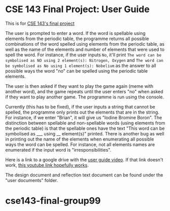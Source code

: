 # CSE 143 Final Project: User Guide

This is for [CSE 143's final project](https://courses.cs.washington.edu/courses/cse143/20au/project/#status-report)

The user is prompted to enter a word. If the word is spellable using elements from the periodic table, the programme returns all possible 
combinations of the word spelled using elements from the periodic table, as well as the name of the elements and number of elements that were 
used to spell the word. For instance, if the user inputs `No`, it'll print `The word can be symbolised as NO using 2 element(s): Nitrogen, Oxygen`
and `The word can be symbolised as No using 1 element(s): Nobelium` as the answer to all possible ways the word "no" can be spelled using the periodic
table elements.

The user is then asked if they want to play the game again (meme with another word), and the game repeats until the user enters "no" when asked 
if they want to play another game. The programme is run using the console.

Currently (this has to be fixed), if the user inputs a string that cannot be spelled, the programme only prints out the elements that are in the string.
For instance, if we enter "Brian", it will give us "Iodine Bromine Boron". The distinction between spellable and non-spellable words (using elements from the
periodic table) is that the spellable ones have the text "This word can be symbolised as ___ using __ element(s)" printed. There is another bug as well
in printing out the name of the elements when enumerating all possible ways the word can be spelled. For instance, not all elements names are enumerated if
the input word is "irresponsibilities".

Here is a link to a google drive with the [user guide video](https://drive.google.com/drive/folders/1ic0f211qd6M4_IvK05jXaGVNphH9q_6w?usp=sharing). If that link doesn't work, [this youtube link hopefully works](https://youtu.be/m2VIvKmVhS4).

The design document and reflection text document can be found under the "user documents" folder.

[//]: <> ( User guide )

[//]: <> (Write a user guide for your project in the form of a file called README.txt or README.md at least several paragraphs in length. Though the structure of your user guide is entirely up to you, it should be clear to the staff how and where, if applicable, to compile, configure, and use your project. It should not be necessary for us to contact you with questions regarding your project after its submission. Hold our hand with this documentation: be sure to answer in your documentation any questions that you think we might have while testing your work.)

[//]: <> (The guide should also include a link to a short video no more than 5 minutes long that presents your project to the world with slides, screenshots, voiceover, and/or live action. Your video should somehow include your project title, your names, and any other details that you’d like to convey to viewers. We recommend recording a video through Zoom for ease of screensharing and so that all collaborators can present.)

# cse143-final-group99

